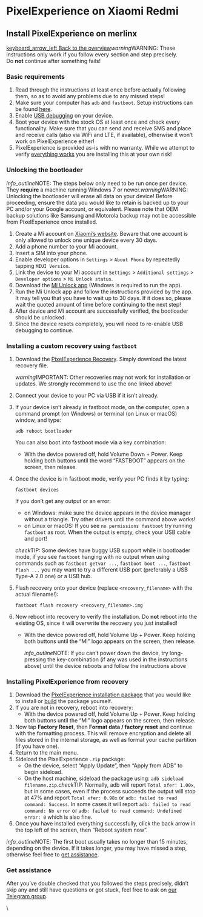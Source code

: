 # PixelExperience on Xiaomi Redmi

## Install PixelExperience on merlinx <a href="#install-pixelexperience-on-merlinx" id="install-pixelexperience-on-merlinx"></a>

[keyboard\_arrow\_left Back to the overview](https://wiki.pixelexperience.org/devices/merlinx)_warnin&#x67;_&#x57;ARNING: These instructions only work if you follow every section and step precisely.\
Do **not** continue after something fails!

### Basic requirements

1. Read through the instructions at least once before actually following them, so as to avoid any problems due to any missed steps!
2. Make sure your computer has `adb` and `fastboot`. Setup instructions can be found [here](https://wiki.pixelexperience.org/help/adb-fastboot-guide/).
3. Enable [USB debugging](https://wiki.pixelexperience.org/help/adb-fastboot-guide/#setting-up-adb) on your device.
4. Boot your device with the stock OS at least once and check every functionality. Make sure that you can send and receive SMS and place and receive calls (also via WiFi and LTE, if available), otherwise it won’t work on PixelExperience either!
5. PixelExperience is provided as-is with no warranty. While we attempt to verify [everything works](https://github.com/PixelExperience/docs/blob/master/device_requirements.md) you are installing this at your own risk!

### Unlocking the bootloader

_info\_outlin&#x65;_&#x4E;OTE: The steps below only need to be run once per device. They **require** a machine running Windows 7 or newer._warnin&#x67;_&#x57;ARNING: Unlocking the bootloader will erase all data on your device! Before proceeding, ensure the data you would like to retain is backed up to your PC and/or your Google account, or equivalent. Please note that OEM backup solutions like Samsung and Motorola backup may not be accessible from PixelExperience once installed.

1. Create a Mi account on [Xiaomi’s website](https://global.account.xiaomi.com/pass/register). Beware that one account is only allowed to unlock one unique device every 30 days.
2. Add a phone number to your Mi account.
3. Insert a SIM into your phone.
4. Enable developer options in `Settings` > `About Phone` by repeatedly tapping `MIUI Version`.
5. Link the device to your Mi account in `Settings` > `Additional settings` > `Developer options` > `Mi Unlock status`.
6. Download the [Mi Unlock app](https://en.miui.com/unlock/download_en.html) (Windows is required to run the app).
7. Run the Mi Unlock app and follow the instructions provided by the app. It may tell you that you have to wait up to 30 days. If it does so, please wait the quoted amount of time before continuing to the next step!
8. After device and Mi account are successfully verified, the bootloader should be unlocked.
9. Since the device resets completely, you will need to re-enable USB debugging to continue.

### Installing a custom recovery using `fastboot`

1.  Download the [PixelExperience Recovery](https://download.pixelexperience.org/merlinx). Simply download the latest recovery file.

    _warnin&#x67;_&#x49;MPORTANT: Other recoveries may not work for installation or updates. We strongly recommend to use the one linked above!
2. Connect your device to your PC via USB if it isn’t already.
3.  If your device isn’t already in fastboot mode, on the computer, open a command prompt (on Windows) or terminal (on Linux or macOS) window, and type:

    ```
    adb reboot bootloader
    ```

    You can also boot into fastboot mode via a key combination:

    * With the device powered off, hold Volume Down + Power. Keep holding both buttons until the word “FASTBOOT” appears on the screen, then release.
4.  Once the device is in fastboot mode, verify your PC finds it by typing:

    ```
    fastboot devices
    ```

    If you don’t get any output or an error:

    * on Windows: make sure the device appears in the device manager without a triangle. Try other drivers until the command above works!
    * on Linux or macOS: If you see `no permissions fastboot` try running `fastboot` as root. When the output is empty, check your USB cable and port!

    _chec&#x6B;_&#x54;IP: Some devices have buggy USB support while in bootloader mode, if you see `fastboot` hanging with no output when using commands such as `fastboot getvar ...`, `fastboot boot ...`, `fastboot flash ...` you may want to try a different USB port (preferably a USB Type-A 2.0 one) or a USB hub.
5.  Flash recovery onto your device (replace `<recovery_filename>` with the actual filename!):

    ```
    fastboot flash recovery <recovery_filename>.img
    ```
6. Now reboot into recovery to verify the installation. Do **not** reboot into the existing OS, since it will overwrite the recovery you just installed!
   *   With the device powered off, hold Volume Up + Power. Keep holding both buttons until the “MI” logo appears on the screen, then release.

       _info\_outlin&#x65;_&#x4E;OTE: If you can’t power down the device, try long-pressing the key-combination (if any was used in the instructions above) until the device reboots and follow the instructions above

### Installing PixelExperience from recovery

1. Download the [PixelExperience installation package](https://download.pixelexperience.org/merlinx) that you would like to install or [build](https://wiki.pixelexperience.org/devices/merlinx/build) the package yourself.
2. If you are not in recovery, reboot into recovery:
   * With the device powered off, hold Volume Up + Power. Keep holding both buttons until the “MI” logo appears on the screen, then release.
3. Now tap **Factory Reset**, then **Format data / factory reset** and continue with the formatting process. This will remove encryption and delete all files stored in the internal storage, as well as format your cache partition (if you have one).
4. Return to the main menu.
5. Sideload the PixelExperience `.zip` package:
   * On the device, select “Apply Update”, then “Apply from ADB” to begin sideload.
   * On the host machine, sideload the package using: `adb sideload filename.zip`._chec&#x6B;_&#x54;IP: Normally, adb will report `Total xfer: 1.00x`, but in some cases, even if the process succeeds the output will stop at 47% and report `Total xfer: 0.98x` or `adb: failed to read command: Success`. In some cases it will report `adb: failed to read command: No error` or `adb: failed to read command: Undefined error: 0` which is also fine.
6. Once you have installed everything successfully, click the back arrow in the top left of the screen, then “Reboot system now”.

_info\_outlin&#x65;_&#x4E;OTE: The first boot usually takes no longer than 15 minutes, depending on the device. If it takes longer, you may have missed a step, otherwise feel free to [get assistance](https://wiki.pixelexperience.org/devices/merlinx/install/#get-assistance).

### Get assistance

After you’ve double checked that you followed the steps precisely, didn’t skip any and still have questions or got stuck, feel free to ask on [our Telegram group](https://t.me/pixelexperiencechat).

\
